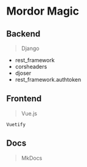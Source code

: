 # Mordor Magic

## Backend
> Django

* rest_framework
* corsheaders
* djoser
* rest_framework.authtoken

## Frontend
> Vue.js

    Vuetify

## Docs
> MkDocs
